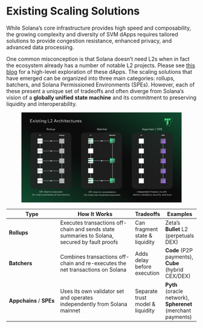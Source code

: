 # Existing Scaling Solutions

While Solana’s core infrastructure provides high speed and composability, the growing complexity and diversity of SVM dApps requires tailored solutions to provide congestion resistance, enhanced privacy, and advanced data processing.

One common misconception is that Solana doesn’t need L2s when in fact the ecosystem already has a number of notable L2 projects. Please see [this blog](https://www.termina.technology/post/svm-usecases) for a high-level exploration of these dApps. The scaling solutions that have emerged can be organized into three main categories: rollups, batchers, and Solana Permissioned Environments (SPEs). However, each of these present a unique set of tradeoffs and often diverge from Solana’s vision of a **globally unified state machine** and its commitment to preserving liquidity and interoperability.

<figure><img src="../.gitbook/assets/34r.png" alt=""><figcaption></figcaption></figure>

<table><thead><tr><th width="144.46087646484375">Type</th><th width="226.7747802734375">How It Works</th><th>Tradeoffs</th><th>Examples</th></tr></thead><tbody><tr><td><strong>Rollups</strong></td><td>Executes transactions off-chain and sends state summaries to Solana, secured by fault proofs</td><td>Can fragment state &#x26; liquidity</td><td>Zeta’s <strong>Bullet</strong> L2 (perpetuals DEX)</td></tr><tr><td><strong>Batchers</strong></td><td>Combines transactions off-chain and re-executes the net transactions on Solana</td><td>Adds delay before execution</td><td><strong>Code</strong> (P2P payments), <br><strong>Cube</strong> (hybrid CEX/DEX)</td></tr><tr><td><strong>Appchains</strong> / <strong>SPEs</strong></td><td>Uses its own validator set and operates independently from Solana mainnet</td><td>Separate trust model &#x26; liquidity</td><td><strong>Pyth</strong> (oracle network), <strong>Spherenet</strong> (merchant payments)</td></tr></tbody></table>
